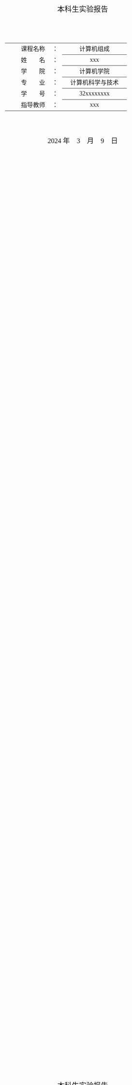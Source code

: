 <div class="cover" style="page-break-after:always;font-family:方正公文仿宋;width:100%;height:100%;border:none;margin: 0 auto;text-align:center;">
    </br></br></br></br></br></br></br>
    <div style="width:60%;margin: 0 auto;height:0;padding-bottom:10%;">
        </br>
        <img src="https://gitee.com/nenhang/Document-Templates/raw/main/typora-markdown/mylatex/project-template/images/zju-name.svg" alt="校名" style="width:110%;"/>
    </div>
    </br></br></br></br></br></br></br></br></br></br></br></br></br></br>
    <p style="font-family:方正公文仿宋;text-align:center;font-size:18pt;margin: 0 auto">本科生实验报告 </p>
    </br></br></br></br></br>
    <table style="border:none;margin-left:-1%;text-align:center;width:80%;font-family:仿宋;font-size:16px;">
    <tbody style="font-family:方正公文仿宋;font-size:15pt;">
        <tr style="font-weight:normal;"> 
            <td style="width:20%;text-align:right;">课程名称</td>
            <td style="width:2%">：</td> 
            <td style="width:30%;font-weight:normal;border-bottom: 1px solid;text-align:center;font-family:华文仿宋"> 计算机组成</td>     </tr>
        <tr style="font-weight:normal;"> 
            <td style="width:20%;text-align:right;">姓　　名</td>
            <td style="width:2%">：</td> 
            <td style="width:30%;font-weight:normal;border-bottom: 1px solid;text-align:center;font-family:华文仿宋"> xxx</td>     </tr>
        <tr style="font-weight:normal;"> 
            <td style="width:20%;text-align:right;">学　　院</td>
            <td style="width:2%">：</td> 
            <td style="width:30%;font-weight:normal;border-bottom: 1px solid;text-align:center;font-family:华文仿宋"> 计算机学院</td>     </tr>
        <tr style="font-weight:normal;"> 
            <td style="width:20%;text-align:right;">专　　业</td>
            <td style="width:2%">：</td> 
            <td style="width:30%;font-weight:normal;border-bottom: 1px solid;text-align:center;font-family:华文仿宋"> 计算机科学与技术</td>     </tr>
        <tr style="font-weight:normal;"> 
            <td style="width:20%;text-align:right;">学　　号</td>
            <td style="width:2%">：</td> 
            <td style="width:30%;font-weight:normal;border-bottom: 1px solid;text-align:center;font-family:华文仿宋">32xxxxxxxx </td>     </tr>
        <tr style="font-weight:normal;"> 
            <td style="width:20%;text-align:right;">指导教师</td>
            <td style="width:2%">：</td> 
            <td style="width:30%;font-weight:normal;border-bottom: 1px solid;text-align:center;font-family:华文仿宋">xxx </td>     </tr>
    </tbody>              
    </table>
	</br></br></br></br>
	<p style="text-align:center;font-size:17pt;margin: 0 auto;font-family:华文仿宋">2024 年　3　月　9　日 </p>                       
	</br></br></br></br></br></br></br>
</div>



<!-- 注释语句：导出PDF时会在这里分页 -->

<div class="cover" style="page-break-after:always;font-family:方正公文仿宋;width:100%;height:100%;border:none;margin: 0 auto;text-align:center;">
    </br></br>
    <p style="font-family:方正公文仿宋;text-align:center;font-size:18pt;margin: 0 auto">本科生实验报告 </p>
	</br></br></br>
	<div style="width:100%;display:flex;text-align:center;justify-content:center;font-size:12pt">
        <div style="flex:5;display:flex">
            <div style="flex:1">
                课程名称：	</div>
            <div style="flex:3;text-align:center;border-bottom: 1px solid black;font-family:华文仿宋">
                计算机组成	</div>
        </div>
        <div style="flex:3;display:flex">
            <div style="flex:2">
                实验类型：	</div>
            <div style="flex:3;text-align:center;border-bottom: 1px solid black;font-family:华文仿宋">
                xxxx	</div>
        </div>
    </div>
	<div style="width:100%;display:flex;text-align:center;justify-content:center;font-size:12pt">
            <div style="flex:5">
                实验名称：	</div>
            <div style="flex:27;text-align:center;border-bottom: 1px solid black;font-family:华文仿宋">
                lab1	</div>
    </div>
	<div style="width:100%;display:flex;text-align:center;justify-content:center;font-size:12pt">
        <div style="flex:9;display:flex">
            <div style="flex:5">
                学生姓名：	</div>
            <div style="flex:4;text-align:center;border-bottom: 1px solid black;font-family:华文仿宋">
                xxx	</div>
        </div>
        <div style="flex:12;display:flex">
            <div style="flex:1">
                专业：	</div>
            <div style="flex:3;text-align:center;border-bottom: 1px solid black;font-family:华文仿宋">
                计算机科学与技术	</div>
        </div>
        <div style="flex:11;display:flex">
            <div style="flex:1">
                学号：	</div>
            <div style="flex:3;text-align:center;border-bottom: 1px solid black;font-family:华文仿宋">
                32xxxxxxxx	</div>
        </div>
    </div>
	<div style="width:100%;display:flex;text-align:center;justify-content:center;font-size:12pt">
        <div style="flex:4;display:flex">
            <div style="flex:35">
                同组学生：	</div>
            <div style="flex:93;text-align:center;border-bottom: 1px solid black;font-family:华文仿宋">
                无	</div>
        </div>
        <div style="flex:3;display:flex">
            <div style="flex:2">
                指导老师：	</div>
            <div style="flex:3;text-align:center;border-bottom: 1px solid black;font-family:华文仿宋">
                xxx	</div>
        </div>
    </div>
	<div style="width:100%;display:flex;text-align:center;justify-content:center;font-size:12pt">
        <div style="flex:4;display:flex">
            <div style="flex:35">
                实验地点：	</div>
            <div style="flex:93;text-align:center;border-bottom: 1px solid black;font-family:华文仿宋">
                无	</div>
        </div>
        <div style="flex:3;display:flex">
            <div style="flex:20">
                实验时间：	</div>
            <div style="flex:9;text-align:center;border-bottom: 1px solid black;font-family:华文仿宋;display:flex">2024</div>
            <div style="flex:3">
                年	</div>
            <div style="flex:6;text-align:right;border-bottom: 1px solid black;font-family:华文仿宋;display:flex">3</div>
            <div style="flex:3">
                月	</div>
            <div style="flex:6;text-align:center;border-bottom: 1px solid black;font-family:华文仿宋;display:flex">9</div>
            <div style="flex:3">
                日	</div>
        </div>
	</div>
	</br></br></br>
</div>